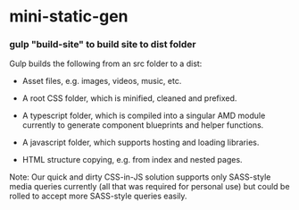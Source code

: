 # mini-static-gen

### gulp "build-site" to build site to dist folder

Gulp builds the following from an src folder to a dist:

* Asset files, e.g. images, videos, music, etc.
  
* A root CSS folder, which is minified, cleaned and prefixed.
  
* A typescript folder, which is compiled into a singular AMD module currently to generate component blueprints and helper functions.
  
* A javascript folder, which supports hosting and loading libraries.
  
* HTML structure copying, e.g. from index and nested pages.
  

Note: Our quick and dirty CSS-in-JS solution supports only SASS-style media queries currently (all that was required for personal use) but could be rolled to accept more SASS-style queries easily.
